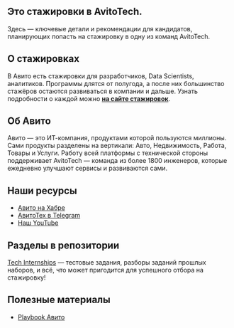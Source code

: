 ## Это стажировки в AvitoTech.

Здесь — ключевые детали и рекомендации для кандидатов, планирующих попасть на стажировку в одну из команд AvitoTech.  

## О стажировках

В Авито есть стажировки для разработчиков, Data Scientists, аналитиков. Программы длятся от полугода, а после них большинство стажёров остаются развиваться в компании и дальше. Узнать подробности о каждой можно **[на сайте стажировок](https://start.avito.ru/)**.

## Об Авито

Авито — это ИТ-компания, продуктами которой пользуются миллионы. Сами продукты разделены на вертикали: Авто, Недвижимость, Работа, Товары и  Услуги. 
Работу всей платформы с технической стороны поддерживает AvitoTech — команда из более 1800 инженеров, которые ежедневно улучшают сервисы и развиваются сами.

## Наши ресурсы

- [Авито на Хабре](https://habr.com/ru/companies/avito/articles/)
- [АвитоТех в Telegram](https://t.me/avitotech)
- [Наш YouTube](https://www.youtube.com/avitotech)

## Разделы в репозитории
[Tech Internships](https://github.com/sgkhabadze/tech-internship/tree/main/Tech%20Internships) — тестовые задания, разборы заданий прошлых наборов, и всё, что может пригодится для успешного отбора на стажировку!

## Полезные материалы
- [Playbook Авито](https://gitverse.ru/avito.tech/playbook)